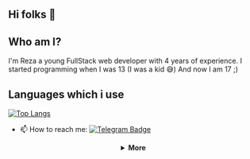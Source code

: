## Hi folks 👋

## Who am I?
I'm Reza a young FullStack web developer with 4 years of experience.
I started programming when I was 13 (I was a kid 😅)
And now I am 17 ;)

## Languages which i use 
[![Top Langs]()](https://github.com/anuraghazra/github-readme-stats)

- 📫 How to reach me: 
[![Telegram Badge](https://img.shields.io/badge/-Telegram-blue?style=flat&logo=telegram&logoColor=white&link=https://t.me/RezaAmini_ir)](https://t.me/RezaAmini_ir)
<details align="center">
    <summary>
        <b>More</b><br>
    </summary>
    <br>
    <p>
        <img align="center" src="https://github-readme-stats.vercel.app/api?username=aminireza-ir&show_icons=true"/>
        <img align="center" src="https://github-readme-stats.vercel.app/api/top-langs/?username=aminireza-ir&layout=compact"/>
    </p>
</details>
